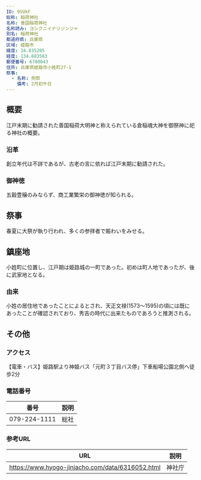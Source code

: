 ```yaml
---
ID: 9SUkF
総称: 稲荷神社
名称: 善国稲荷神社
名称読み: ヨシクニイナリジンジャ
別名: 稲荷神社
都道府県: 兵庫県
区域: 姫路市
緯度: 34.835205
経度: 134.683563
郵便番号: 6700043
住所: 兵庫県姫路市小姓町27-1
祭事:
  - 名称: 例祭
    備考: 2月初午日
---
```


## 概要

江戸末期に勧請された善国稲荷大明神と称えられている倉稲魂大神を御祭神に祀る神社の概要。

### 沿革

創立年代は不詳であるが、古老の言に依れば江戸末期に勧請された。

### 御神徳

五穀豊穣のみならず、商工業繁栄の御神徳が知られる。

## 祭事

春夏に大祭が執り行われ、多くの参拝者で賑わいをみせる。

## 鎮座地

小姓町に位置し、江戸期は姫路城の一町であった。初めは町人地であったが、後に武家地となる。

### 由来

小姓の居住地であったことによるとされ、天正文禄(1573～1595)の頃には既にあったことが確認されており、秀吉の時代に出来たものであろうと推測される。

## その他

### アクセス

【電車・バス】姫路駅より神姫バス「元町３丁目バス停」下車船場公園北側へ徒歩2分

### 電話番号

| 番号         | 説明 |
| ------------ | ---- |
| 079-224-1111 | 総社 |

### 参考URL

| URL                                              | 説明   |
| ------------------------------------------------ | ------ |
| https://www.hyogo-jinjacho.com/data/6316052.html | 神社庁 |

